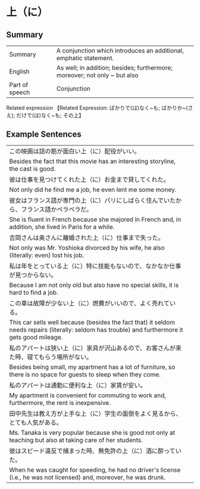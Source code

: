 # 上（に）

## Summary

<table><tr>   <td>Summary<td>   <td>A conjunction which introduces an additional, emphatic statement.</td><tr><tr>   <td>English<td>   <td>As well; in addition; besides; furthermore; moreover; not only ~ but also</td><tr><tr>   <td>Part of speech<td>   <td>Conjunction</td><tr></table><tr>   <td>Related expression<td>   <td>【Related Expression: ばかりで(は)なく~も; ばかりか~(さえ); だけで(は)なく~も; その上】</td><tr></table></table>

## Example Sentences

<table><tr><td>この映画は話の筋が面白い上（に）配役がいい。<td><tr><tr><td>Besides the fact that this movie has an interesting storyline, the cast is good.<td><tr><tr><td>彼は仕事を見つけてくれた上（に）お金まで貸してくれた。<td><tr><tr><td>Not only did he find me a job, he even lent me some money.<td><tr><tr><td>彼女はフランス語が専門の上（に）パリにしばらく住んでいたから、フランス語かペラペラだ。<td><tr><tr><td>She is fluent in French because she majored in French and, in addition, she lived in Paris for a while.<td><tr><tr><td>吉岡さんは奥さんに離婚された上（に）仕事まで失った。<td><tr><tr><td>Not only was Mr. Yoshioka divorced by his wife, he also (literally: even) lost his job.<td><tr><tr><td>私は年をとっている上（に）特に技能もないので、なかなか仕事が見つからない。<td><tr><tr><td>Because I am not only old but also have no special skills, it is hard to find a job.<td><tr><tr><td>この車は故障が少ない上（に）燃費がいいので、よく売れている。<td><tr><tr><td>This car sells well because (besides the fact that) it seldom needs repairs (literally: seldom has trouble) and furthermore it gets good mileage.<td><tr><tr><td>私のアパートは狭い上（に）家具が沢山あるので、お客さんが来た時、寝てもらう場所がない。<td><tr><tr><td>Besides being small, my apartment has a lot of furniture, so there is no space for guests to sleep when they come.<td><tr><tr><td>私のアパートは通勤に便利な上（に）家賃が安い。<td><tr><tr><td>My apartment is convenient for commuting to work and, furthermore, the rent is inexpensive.<td><tr><tr><td>田中先生は教え方が上手な上（に）学生の面倒をよく見るから、とても人気がある。<td><tr><tr><td>Ms. Tanaka is very popular because she is good not only at teaching but also at taking care of her students.<td><tr><tr><td>彼はスピード違反で捕まった時、無免許の上（に）酒に酔っていた。<td><tr><tr><td>When he was caught for speeding, he had no driver's license (i.e., he was not licensed) and, moreover, he was drunk.<td><tr></table>

